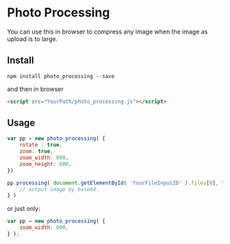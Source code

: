 # Photo Processing

You can use this in browser to compress any image when the image as upload is to large.

## Install

```
npm install photo_processing --save
```

and then in browser

```html
<script src="YourPath/photo_processing.js"></script>
```

## Usage

```js
var pp = new photo_processing( {
    rotate : true,
    zoom: true,
    zoom_width: 800,
    zoom_height: 600,
})

pp.processing( document.getElementById( 'YourFileInputID' ).files[0], function( base64_file ) {
    // output image by base64.
} )
```

or just only:

```js
var pp = new photo_processing( {
    zoom_width: 800,
} );
```